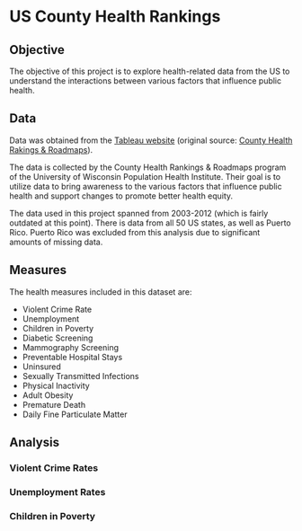 # US County Health Rankings

## Objective
The objective of this project is to explore health-related data from the US to understand the interactions between various factors that influence public health.

## Data
Data was obtained from the [Tableau website](https://www.tableau.com/learn/articles/free-public-data-sets) (original source: [County Health Rakings & Roadmaps](https://www.countyhealthrankings.org/)).

The data is collected by the County Health Rankings & Roadmaps program of the University of Wisconsin Population Health Institute. Their goal is to utilize data to bring awareness to the various factors that influence public health and support changes to promote better health equity.

The data used in this project spanned from 2003-2012 (which is fairly outdated at this point). There is data from all 50 US states, as well as Puerto Rico. Puerto Rico was excluded from this analysis due to significant amounts of missing data.

## Measures
The health measures included in this dataset are:

- Violent Crime Rate
- Unemployment
- Children in Poverty
- Diabetic Screening
- Mammography Screening
- Preventable Hospital Stays
- Uninsured
- Sexually Transmitted Infections
- Physical Inactivity
- Adult Obesity
- Premature Death
- Daily Fine Particulate Matter

## Analysis

### Violent Crime Rates

### Unemployment Rates

### Children in Poverty